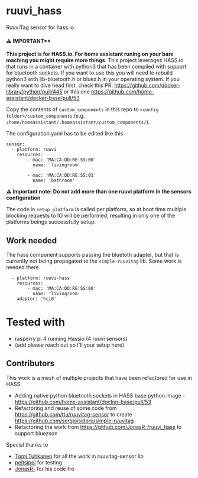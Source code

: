 # ruuvi_hass
RuuviTag sensor for hass.io

#### ⚠️ IMPORTANT**

**This project is for HASS.io. For home assistant runing on your bare maching you might require more things**. This project leverages HASS.io that runs in a container with python3 that has been compiled with support for bluetooth sockets. If you want to use this you will need to rebuild python3 with lib-bluetooth.h or bluez.h in your operating system. If you really want to dive head first. check this PR: https://github.com/docker-library/python/pull/445 or this one https://github.com/home-assistant/docker-base/pull/53

Copy the contents of `custom_components` in this repo to `<config folder>/custom_components` (e.g. `/home/homeassistant/.homeassistant/custom_components/`).

The configuration.yaml has to be edited like this
```
sensor:
  - platform: ruuvi
    resources:
        - mac: 'MA:CA:DD:RE:SS:00'
          name: 'livingroom'
        
        - mac: 'MA:CA:DD:RE:SS:01'
          name: 'bathroom'
```

**⚠️ Important note: Do not add more than one ruuvi platform in the sensors configuration** 

The code in `setup_platform` is called per platform, so at boot time multiple blocking requests to IO will be performed, resulting in only one of the platforms beings successfully setup.

## Work needed
The hass component supports passing the bluetoth adapter, but that is currently
not being propagated to the `simple-ruuvitag` lib. Some work is needed there
```
  - platform: ruuvi-hass
    resources:
        - mac: 'MA:CA:DD:RE:SS:00'
          name: 'livingroom'
    adapter: 'hci0' 
```

# Tested with

* rasperry pi 4 running Hassio (4 ruuvi sensors)
* (add please reach out so I'll your setup here)


## Contributors 
This work is a mesh of multiple projects that have been refactored for use in HASS.

- Adding native python bluetooth sockets in HASS base python image - https://github.com/home-assistant/docker-base/pull/53
- Refactoring and reuse of some code from https://github.com/ttu/ruuvitag-sensor to create https://github.com/sergioisidoro/simple-ruuvitag
- Refactoring the work from https://github.com/JonasR-/ruuvi_hass to support bluezson

Special thanks to 
* [Tomi Tuhkanen](https://github.com/ttu) for all the work in ruuvitag-sensor lib
* [peltsippi](https://github.com/peltsippi) for testing
* [JonasR-](https://github.com/JonasR-) for his code fro
